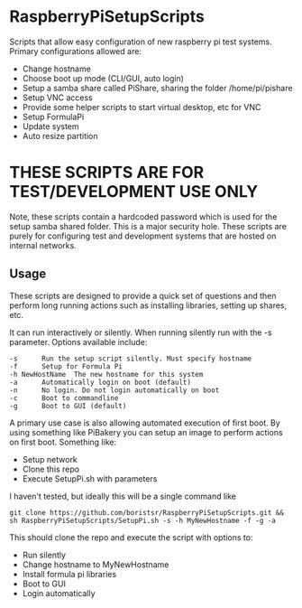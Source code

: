 # RaspberryPiSetupScripts
Scripts that allow easy configuration of new raspberry pi test systems. Primary configurations allowed are:
* Change hostname
* Choose boot up mode (CLI/GUI, auto login)
* Setup a samba share called PiShare, sharing the folder /home/pi/pishare
* Setup VNC access
* Provide some helper scripts to start virtual desktop, etc for VNC
* Setup FormulaPi
* Update system
* Auto resize partition

# THESE SCRIPTS ARE FOR TEST/DEVELOPMENT USE ONLY
Note, these scripts contain a hardcoded password which is used for the setup samba shared folder. This is a major security hole. These scripts are purely for configuring test and development systems that are hosted on internal networks.

## Usage
These scripts are designed to provide a quick set of questions and then perform long running actions such as installing libraries, setting up shares, etc.

It can run interactively or silently. When running silently run with the -s parameter. Options available include:
```
-s		Run the setup script silently. Must specify hostname
-f		Setup for Formula Pi
-h NewHostName	The new hostname for this system
-a		Automatically login on boot (default)
-n		No login. Do not login automatically on boot
-c		Boot to commandline
-g		Boot to GUI (default)
```

A primary use case is also allowing automated execution of first boot. By using something like PiBakery you can setup an image to perform actions on first boot. Something like:
* Setup network
* Clone this repo
* Execute SetupPi.sh with parameters

I haven't tested, but ideally this will be a single command like
```
git clone https://github.com/boristsr/RaspberryPiSetupScripts.git && sh RaspberryPiSetupScripts/SetupPi.sh -s -h MyNewHostname -f -g -a
```
This should clone the repo and execute the script with options to:
- Run silently
- Change hostname to MyNewHostname
- Install formula pi libraries
- Boot to GUI
- Login automatically
